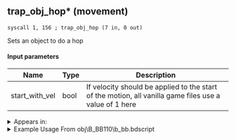 ## trap_obj_hop* (movement)

`syscall 1, 156 ; trap_obj_hop (7 in, 0 out)`

Sets an object to do a hop

#### Input parameters
| Name | Type | Description
|------|------|------------
| start_with_vel   | bool   | If velocity should be applied to the start of the motion, all vanilla game files use a value of 1 here




<details>
	<summary>Appears in:</summary>
| filename | Entity (obj)
|----------|-------------
| obj\B_BB110\b_bb.bdscript       | ((B) Dark Thorn)          
| obj\B_EX160\b_ex.bdscript       | ((B) Saïx)          
| obj\B_EX160_LV99\b_ex.bdscript       | ((B99) Saïx (Limit Cut))          
| obj\B_EX390\b_ex.bdscript       | ((B) Hooded Roxas)          
| obj\B_EX420\b_ex.bdscript       | ((B) Lingering Will)          
| obj\B_LK100\b_lk.bdscript       | ((B) Shenzi)          
| obj\B_LK100_00\b_lk.bdscript       | ((B) Shenzi)          
| obj\B_LK100_10\b_lk.bdscript       | ((B) Banzai)          
| obj\B_LK100_20\b_lk.bdscript       | ((B) Ed)          
| obj\B_MU100\b_mu.bdscript       | ((B) Shan-Yu)          
| obj\F_TT110\f_tt.bdscript       | ((F) Dog’s sack (TT))          
| obj\F_WI400\f_wi.bdscript       | ((F) Box (Pete throws) (WI))          
| obj\M_EX200\m_ex.bdscript       | ((M) Wight Knight)          
| obj\M_EX200_NM\m_ex.bdscript       | ((M) Wight Knight (NM))          
| obj\N_CM000_BTL\n_cm.bdscript       | ((N) Marluxia (BTL) (CM))          
| obj\N_CM020_BTL\n_cm.bdscript       | ((N) Lexaeus (BTL) (CM))          
| obj\N_HB630\n_hb.bdscript       | ((N) Sephiroth (HB))          
| obj\P_HE000\p_he.bdscript       | ((P) Auron)          
| obj\P_MU000\p_mu.bdscript       | ((P) Mulan)          

</details>

<details>
	<summary>Example Usage From obj\B_BB110\b_bb.bdscript</summary>
```
L5368:
 popToSp 0
 pushFromFSp 0
 gosub 12, L3601
 pushFromPSp 16
 pushFromFSp 0
 syscall 1, 201 ; trap_obj_dir (1 in, 1 out)
 memcpyToSp 16, 32
 pushFromPSp 32
 fetchValue 0
 pushImmf 700
 pushFromFSp 0
 syscall 1, 201 ; trap_obj_dir (1 in, 1 out)
 memcpyToSp 16, 48
 pushFromPSp 48
 fetchValue 8
 pushImmf 26
 gosub 20, L934
 pushFromFSp 0
 pushFromPSp 16
 pushImmf 24
 pushImmf 0.98
 pushImm 3
 pushFromFSp 0
 fetchValue 36
 pushImm 1
 syscall 1, 156 ; trap_obj_hop (7 in, 0 out)
```
</details>

